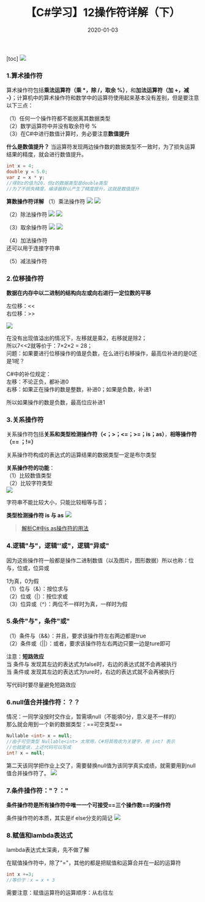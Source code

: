 ﻿---
layout: post
title: 【C#学习】12操作符详解（下）
category: Csharp
date: 2020-01-03 
---

[toc]
![](https://raw.githubusercontent.com/QinyuGuo-Pot/blog-img/main/20240402175315.png)
### 1.算术操作符
算术操作符包括**乘法运算符（乘 *，除 /，取余 %）**，和**加法运算符（加 +，减 -）**；计算机中的算术操作符和数学中的运算符使用起来基本没有差别，但是要注意以下三点：

（1）任何一个操作符都不能脱离其数据类型\
（2）数学运算符中并没有取余符号 %\
（3）在C#中进行数值计算时，务必要注意**数值提升**

**什么是数值提升？**
当运算符发现两边操作数的数据类型不一致时，为了损失运算结果的精度，就会进行数值提升。
```csharp
int x = 4;
double y = 5.0;
var z = x * y;
//得到z的值为20，但z的数据类型是double类型
//为了不损失精度，编译器默认产生了精度提升，这就是数值提升

```
**算数操作符详解**
（1）乘法操作符
![](https://raw.githubusercontent.com/QinyuGuo-Pot/blog-img/main/20240402175401.png)
![](https://raw.githubusercontent.com/QinyuGuo-Pot/blog-img/main/20240402175412.png)

（2）除法操作符
![](https://raw.githubusercontent.com/QinyuGuo-Pot/blog-img/main/20240402175428.png)
![](https://raw.githubusercontent.com/QinyuGuo-Pot/blog-img/main/20240402175437.png)

（3）取余操作符
![](https://raw.githubusercontent.com/QinyuGuo-Pot/blog-img/main/20240402175459.png)
![](https://raw.githubusercontent.com/QinyuGuo-Pot/blog-img/main/20240402175509.png)

（4）加法操作符\
还可以用于连接字符串

（5）减法操作符

### 2.位移操作符
**数据在内存中以二进制的结构向左或向右进行一定位数的平移**

左位移：<<\
右位移：>>

![](https://raw.githubusercontent.com/QinyuGuo-Pot/blog-img/main/20240402175532.png)

在没有出现值溢出的情况下，左移就是乘2，右移就是除2；\
所以7<<2就等价于：7×2×2 = 28；\
问题：如果要进行位移操作的值是负数，在么进行右移操作，最高位补进的是0还是1呢？

C#中的补位规定：\
左移：不论正负，都补进0\
右移：如果正在操作的数是整数，补进0；如果是负数，补进1

所以如果操作的数是负数，最高位应补进1

### 3.关系操作符
关系操作符包括**关系和类型检测操作符（<；>；<=；>=；is；as）**，**相等操作符（== ；!=）**

关系操作符构成的表达式的运算结果的数据类型一定是布尔类型

**关系操作符的功能**：\
（1）比较数值类型\
（2）比较字符类型\
![](https://raw.githubusercontent.com/QinyuGuo-Pot/blog-img/main/20240402175618.png)

字符串不能比较大小，只能比较相等与否；

**类型检测操作符 is 与 as**
![](https://raw.githubusercontent.com/QinyuGuo-Pot/blog-img/main/20240402175637.png)

>[解析C#中is as操作符的用法](https://developer.51cto.com/art/200908/145432.htm)

### 4.逻辑"与"，逻辑''或"，逻辑"异或"
因为这些操作符一般都是操作二进制数值（以及图片，图形数据）所以也称：位与，位或，位异或

1为真，0为假\
（1）位与（&）：按位求与\
（2）位或（|）：按位求或\
（3）位异或（^）：两位不一样时为真，一样时为假

### 5.条件"与"，条件"或"
（1）条件与（&&）：并且，要求该操作符左右两边都是true\
（2）条件或（||）：或者，要求该操作符左右两边只要一边是ture即可

注意：**短路效应**\
当 条件与 发现其左边的表达式为false时，右边的表达式就不会再被执行\
当 条件或 发现其左边的表达式为ture时，右边的表达式就不会再被执行

写代码时要尽量避免短路效应

### 6.null值合并操作符：？？
情况：一同学没按时交作业，暂需填null（不能填0分，意义是不一样的）\
那么就会用到一个新的数据类型：==可空类型==

```csharp
Nullable <int> x = null;
//由于可空类型 Nullable<int> 太常用，C#将其吸收为关键字，用 int? 表示
//也就是说，上述代码可以写成
int? x = null;

```
第二天该同学把作业上交了，需要替换null值为该同学真实成绩，就需要用到null值合并操作符了。
![](https://raw.githubusercontent.com/QinyuGuo-Pot/blog-img/main/20240402175709.png)

### 7.条件操作符："？："
**条件操作符是所有操作符中唯一一个可接受==三个操作数==的操作符**

条件操作符的本质，其实是if else分支的简记
![](https://raw.githubusercontent.com/QinyuGuo-Pot/blog-img/main/20240402175724.png)

### 8.赋值和lambda表达式
lambda表达式太深奥，先不做了解

在赋值操作符中，除了"="，其他的都是把赋值和运算合并在一起的运算符

```csharp
int x +=3;
//等价于：x = x + 3
```

需要注意：赋值运算符的运算顺序：从右往左
